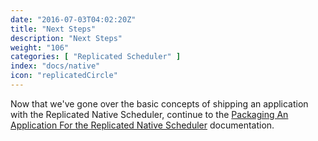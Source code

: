 ```yaml
---
date: "2016-07-03T04:02:20Z"
title: "Next Steps"
description: "Next Steps"
weight: "106"
categories: [ "Replicated Scheduler" ]
index: "docs/native"
icon: "replicatedCircle"
---
```


Now that we've gone over the basic concepts of shipping an application with the Replicated Native Scheduler, continue to the [Packaging An Application For the Replicated Native Scheduler](/docs/native/packaging-an-application) documentation.